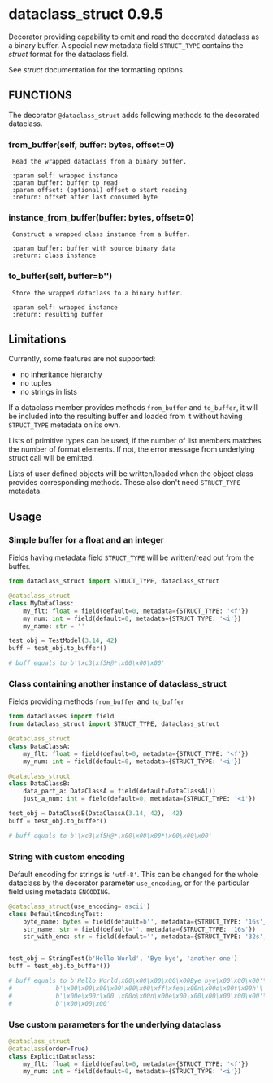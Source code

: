 # dataclass_struct 0.9.5

Decorator providing capability to emit and read the decorated dataclass as a binary buffer.
A special new metadata field `STRUCT_TYPE` contains the *struct* format for the dataclass field.

See *struct* documentation for the formatting options.

## FUNCTIONS

The decorator `@dataclass_struct` adds following methods 
to the decorated dataclass. 
 
### from_buffer(self, buffer: bytes, offset=0)
     Read the wrapped dataclass from a binary buffer.
          
     :param self: wrapped instance
     :param buffer: buffer tp read
     :param offset: (optional) offset o start reading
     :return: offset after last consumed byte
       
### instance_from_buffer(buffer: bytes, offset=0)
     Construct a wrapped class instance from a buffer.
           
     :param buffer: buffer with source binary data
     :return: class instance
     
### to_buffer(self, buffer=b'')
     Store the wrapped dataclass to a binary buffer.
           
     :param self: wrapped instance
     :return: resulting buffer

## Limitations

Currently, some features are not supported:

- no inheritance hierarchy
- no tuples
- no strings in lists

If a dataclass member provides methods `from_buffer` and `to_buffer`, 
it will be included into the resulting buffer and loaded from it 
without having `STRUCT_TYPE` metadata on its own.

Lists of primitive types can be used, if the number of list members matches the number 
of format elements. If not, the error message from underlying struct call 
will be emitted.

Lists of user defined objects will be written/loaded 
when the object class provides corresponding methods.
These also don't need `STRUCT_TYPE` metadata.

## Usage

### Simple buffer for a float and an integer

Fields having metadata field `STRUCT_TYPE` 
will be written/read out from the buffer.

```python
from dataclass_struct import STRUCT_TYPE, dataclass_struct

@dataclass_struct
class MyDataClass:
    my_flt: float = field(default=0, metadata={STRUCT_TYPE: '<f'})
    my_num: int = field(default=0, metadata={STRUCT_TYPE: '<i'})
    my_name: str = ''

test_obj = TestModel(3.14, 42)
buff = test_obj.to_buffer()

# buff equals to b'\xc3\xf5H@*\x00\x00\x00'
``` 

### Class containing another instance of dataclass_struct

Fields providing methods `from_buffer` and `to_buffer`

```python
from dataclasses import field
from dataclass_struct import STRUCT_TYPE, dataclass_struct

@dataclass_struct
class DataClassA:
    my_flt: float = field(default=0, metadata={STRUCT_TYPE: '<f'})
    my_num: int = field(default=0, metadata={STRUCT_TYPE: '<i'})

@dataclass_struct
class DataClassB:
    data_part_a: DataClassA = field(default=DataClassA())
    just_a_num: int = field(default=0, metadata={STRUCT_TYPE: '<i'})

test_obj = DataClassB(DataClassA(3.14, 42),  42)
buff = test_obj.to_buffer()

# buff equals to b'\xc3\xf5H@*\x00\x00\x00*\x00\x00\x00'
``` 


### String with custom encoding

Default encoding for strings is `'utf-8'`. 
This can be changed for the whole dataclass by 
the decorator parameter `use_encoding`,
or for the particular field using metadata `ENCODING`.

```python
@dataclass_struct(use_encoding='ascii')
class DefaultEncodingTest:
    byte_name: bytes = field(default=b'', metadata={STRUCT_TYPE: '16s'})
    str_name: str = field(default='', metadata={STRUCT_TYPE: '16s'})
    str_with_enc: str = field(default='', metadata={STRUCT_TYPE: '32s', ENCODING: 'utf-16'})


test_obj = StringTest(b'Hello World', 'Bye bye', 'another one')
buff = test_obj.to_buffer())

# buff equals to b'Hello World\x00\x00\x00\x00\x00Bye bye\x00\x00\x00'\
#            b'\x00\x00\x00\x00\x00\x00\xff\xfea\x00n\x00o\x00t\x00h'\
#            b'\x00e\x00r\x00 \x00o\x00n\x00e\x00\x00\x00\x00\x00\x00'\
#            b'\x00\x00\x00'
```

### Use custom parameters for the underlying dataclass

```python
@dataclass_struct
@dataclass(order=True)
class ExplicitDataclass:
    my_flt: float = field(default=0, metadata={STRUCT_TYPE: '<f'})
    my_num: int = field(default=0, metadata={STRUCT_TYPE: '<i'})
```

